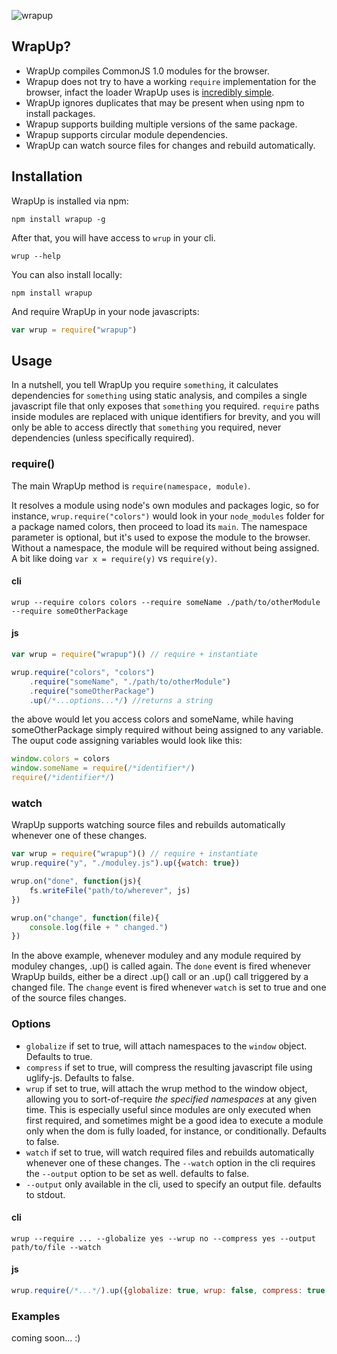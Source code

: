 ![wrapup](http://github.com/kamicane/wrapup/raw/master/assets/wrapup.png)

## WrapUp?

 * WrapUp compiles CommonJS 1.0 modules for the browser.
 * Wrapup does not try to have a working `require` implementation for the browser, infact the loader WrapUp uses is [incredibly simple](https://github.com/kamicane/wrapup/blob/master/includes/require.js).
 * WrapUp ignores duplicates that may be present when using npm to install packages.
 * Wrapup supports building multiple versions of the same package.
 * Wrapup supports circular module dependencies.
 * WrapUp can watch source files for changes and rebuild automatically.

## Installation

WrapUp is installed via npm:

```
npm install wrapup -g
```

After that, you will have access to `wrup` in your cli.

```
wrup --help
```

You can also install locally:

```
npm install wrapup
```

And require WrapUp in your node javascripts:

```javascript
var wrup = require("wrapup")
```

## Usage

In a nutshell, you tell WrapUp you require `something`, it calculates dependencies for `something` using static analysis, and compiles a single javascript file that only exposes that `something` you required. `require` paths inside modules are replaced with unique identifiers for brevity, and you will only be able to access directly that `something` you required, never dependencies (unless specifically required).

### require()

The main WrapUp method is `require(namespace, module)`.

It resolves a module using node's own modules and packages logic, so for instance, `wrup.require("colors")` would look in your `node_modules` folder for a package named colors, then proceed to load its `main`. The namespace parameter is optional, but it's used to expose the module to the browser. Without a namespace, the module will be required without being assigned. A bit like doing `var x = require(y)` vs `require(y)`.

#### cli

```
wrup --require colors colors --require someName ./path/to/otherModule --require someOtherPackage
```

#### js

```javascript
var wrup = require("wrapup")() // require + instantiate

wrup.require("colors", "colors")
    .require("someName", "./path/to/otherModule")
    .require("someOtherPackage")
    .up(/*...options...*/) //returns a string
```

the above would let you access colors and someName, while having someOtherPackage simply required without being assigned to any variable. The ouput code assigning variables would look like this:

```javascript
window.colors = colors
window.someName = require(/*identifier*/)
require(/*identifier*/)
```

### watch

WrapUp supports watching source files and rebuilds automatically whenever one of these changes.

```javascript
var wrup = require("wrapup")() // require + instantiate
wrup.require("y", "./moduley.js").up({watch: true})

wrup.on("done", function(js){
    fs.writeFile("path/to/wherever", js)
})

wrup.on("change", function(file){
    console.log(file + " changed.")
})
```

In the above example, whenever moduley and any module required by moduley changes, .up() is called again.
The `done` event is fired whenever WrapUp builds, either be a direct .up() call or an .up() call triggered by a changed file.
The `change` event is fired whenever `watch` is set to true and one of the source files changes.


### Options

 - `globalize` if set to true, will attach namespaces to the `window` object. Defaults to true.
 - `compress` if set to true, will compress the resulting javascript file using uglify-js. Defaults to false.
 - `wrup` if set to true, will attach the wrup method to the window object, allowing you to sort-of-require _the specified namespaces_ at any given time. This is especially useful since modules are only executed when first required, and sometimes might be a good idea to execute a module only when the dom is fully loaded, for instance, or conditionally. Defaults to false.
 - `watch` if set to true, will watch required files and rebuilds automatically whenever one of these changes. The `--watch` option in the cli requires the `--output` option to be set as well. defaults to false.
 - `--output` only available in the cli, used to specify an output file. defaults to stdout.

#### cli

```
wrup --require ... --globalize yes --wrup no --compress yes --output path/to/file --watch
```

#### js

```javascript
wrup.require(/*...*/).up({globalize: true, wrup: false, compress: true, watch: true})
```

### Examples

coming soon... :)
